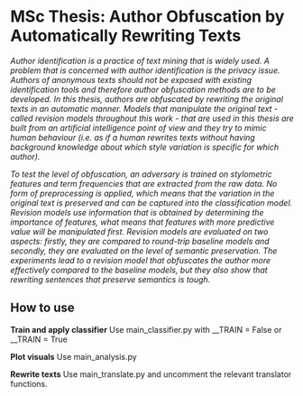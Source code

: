 # MSc Thesis: Author Obfuscation by Automatically Rewriting Texts
*Author identification is a practice of text mining that is widely used. A problem that is concerned with author identification is the privacy issue. Authors of anonymous texts should not be exposed with existing identification tools and therefore author obfuscation methods are to be developed. In this thesis, authors are obfuscated by rewriting the original texts in an automatic manner. Models that manipulate the original text - called revision models throughout this work - that are used in this thesis are built from an artificial intelligence point of view and they try to mimic human behaviour (i.e. as if a human rewrites texts without having background knowledge about which style variation is specific for which author).*

*To test the level of obfuscation, an adversary is trained on stylometric features and term frequencies that are extracted from the raw data. No form of preprocessing is applied, which means that the variation in the original text is preserved and can be captured into the classification model. Revision models use information that is obtained by determining the importance of features, what means that features with more predictive value will be manipulated first. Revision models are evaluated on two aspects: firstly, they are compared to round-trip baseline models and secondly, they are evaluated on the level of semantic preservation. The experiments lead to a revision model that obfuscates the author more effectively compared to the baseline models, but they also show that rewriting sentences that preserve semantics is tough.*

## How to use
**Train and apply classifier**
Use main_classifier.py with __TRAIN = False or __TRAIN = True

**Plot visuals**
Use main_analysis.py

**Rewrite texts**
Use main_translate.py and uncomment the relevant translator functions.